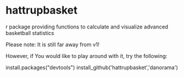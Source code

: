 # hattrupbasket
r package providing functions to calculate and visualize advanced basketball statistics

Please note: It is still far away from v1!

However, if You would like to play around with it, try the following:

install.packages("devtools")
install_github('hattrupbasket','danorama')



